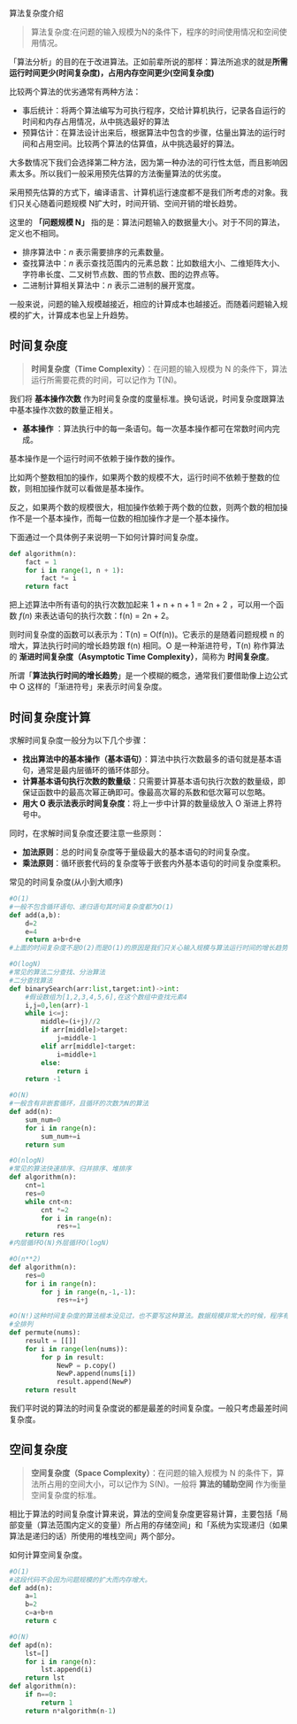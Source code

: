 算法复杂度介绍

> 算法复杂度:在问题的输入规模为N的条件下，程序的时间使用情况和空间使用情况。

「算法分析」的目的在于改进算法。正如前辈所说的那样：算法所追求的就是**所需运行时间更少(时间复杂度)，占用内存空间更少(空间复杂度)**

比较两个算法的优劣通常有两种方法：

- 事后统计：将两个算法编写为可执行程序，交给计算机执行，记录各自运行的时间和内存占用情况，从中挑选最好的算法
- 预算估计：在算法设计出来后，根据算法中包含的步骤，估量出算法的运行时间和占用空间。比较两个算法的估算值，从中挑选最好的算法。

大多数情况下我们会选择第二种方法，因为第一种办法的可行性太低，而且影响因素太多。所以我们一般采用预先估算的方法衡量算法的优劣度。



采用预先估算的方式下，编译语言、计算机运行速度都不是我们所考虑的对象。我们只关心随着问题规模 N扩大时，时间开销、空间开销的增长趋势。

这里的 **「问题规模 N」** 指的是：算法问题输入的数据量大小。对于不同的算法，定义也不相同。

- 排序算法中：$n$ 表示需要排序的元素数量。
- 查找算法中：$n$ 表示查找范围内的元素总数：比如数组大小、二维矩阵大小、字符串长度、二叉树节点数、图的节点数、图的边界点等。
- 二进制计算相关算法中：$n$ 表示二进制的展开宽度。

一般来说，问题的输入规模越接近，相应的计算成本也越接近。而随着问题输入规模的扩大，计算成本也呈上升趋势。



## 时间复杂度

> **时间复杂度（Time Complexity）**：在问题的输入规模为 N 的条件下，算法运行所需要花费的时间，可以记作为 T(N)。

我们将 **基本操作次数** 作为时间复杂度的度量标准。换句话说，时间复杂度跟算法中基本操作次数的数量正相关。

- **基本操作** ：算法执行中的每一条语句。每一次基本操作都可在常数时间内完成。

基本操作是一个运行时间不依赖于操作数的操作。

比如两个整数相加的操作，如果两个数的规模不大，运行时间不依赖于整数的位数，则相加操作就可以看做是基本操作。

反之，如果两个数的规模很大，相加操作依赖于两个数的位数，则两个数的相加操作不是一个基本操作，而每一位数的相加操作才是一个基本操作。

下面通过一个具体例子来说明一下如何计算时间复杂度。

```python
def algorithm(n):
    fact = 1
    for i in range(1, n + 1):
        fact *= i
    return fact
```

把上述算法中所有语句的执行次数加起来 1 + n + n + 1 = 2n + 2 ，可以用一个函数 $f(n)$ 来表达语句的执行次数：f(n) = 2n + 2。

则时间复杂度的函数可以表示为：T(n) = O(f(n))。它表示的是随着问题规模 n 的增大，算法执行时间的增长趋势跟 f(n) 相同。O 是一种渐进符号，T(n) 称作算法的 **渐进时间复杂度（Asymptotic Time Complexity）**，简称为 **时间复杂度**。

所谓「**算法执行时间的增长趋势**」是一个模糊的概念，通常我们要借助像上边公式中 O 这样的「渐进符号」来表示时间复杂度。

## 时间复杂度计算

求解时间复杂度一般分为以下几个步骤：

- **找出算法中的基本操作（基本语句）**：算法中执行次数最多的语句就是基本语句，通常是最内层循环的循环体部分。
- **计算基本语句执行次数的数量级**：只需要计算基本语句执行次数的数量级，即保证函数中的最高次幂正确即可。像最高次幂的系数和低次幂可以忽略。
- **用大 O 表示法表示时间复杂度**：将上一步中计算的数量级放入 O 渐进上界符号中。

同时，在求解时间复杂度还要注意一些原则：

- **加法原则**：总的时间复杂度等于量级最大的基本语句的时间复杂度。
- **乘法原则**：循环嵌套代码的复杂度等于嵌套内外基本语句的时间复杂度乘积。

常见的时间复杂度(从小到大顺序)

```python
#O(1)
#一般不包含循环语句、递归语句其时间复杂度都为O(1)
def add(a,b):
    d=2
    e=4
    return a+b+d+e
#上面的时间复杂度不是O(2)而是O(1)的原因是我们只关心输入规模与算法运行时间的增长趋势。而不是具体的值。
```

```python
#O(logN)
#常见的算法二分查找、分治算法
#二分查找算法
def binarySearch(arr:list,target:int)->int:
    #假设数组为[1,2,3,4,5,6],在这个数组中查找元素4
    i,j=0,len(arr)-1
    while i<=j:
        middle=(i+j)//2
        if arr[middle]>target:
            j=middle-1
        elif arr[middle]<target:
            i=middle+1
        else:
            return i
    return -1
```

```python
#O(N)
#一般含有非嵌套循环，且循环的次数为N的算法
def add(n):
    sum_num=0
    for i in range(n):
        sum_num+=i
    return sum
```

```python
#O(nlogN)
#常见的算法快速排序、归并排序、堆排序
def algorithm(n):
    cnt=1
    res=0
    while cnt<n:
        cnt *=2
        for i in range(n):
            res+=1
    return res
#内层循环O(N)外层循环O(logN)
```

```python
#O(n**2)
def algorithm(n):
    res=0
    for i in range(n):
        for j in range(n,-1,-1):
            res+=i+j
```

```python
#O(N!)这种时间复杂度的算法根本没见过，也不要写这种算法。数据规模非常大的时候，程序有尔铿直接崩了。
#全排列
def permute(nums):
    result = [[]]
    for i in range(len(nums)):
        for p in result:
            NewP = p.copy()
            NewP.append(nums[i])
            result.append(NewP)
    return result
```

我们平时说的算法的时间复杂度说的都是最差的时间复杂度。一般只考虑最差时间复杂度。

## 空间复杂度

> **空间复杂度（Space Complexity）**：在问题的输入规模为 N 的条件下，算法所占用的空间大小，可以记作为 S(N)。一般将 **算法的辅助空间** 作为衡量空间复杂度的标准。

相比于算法的时间复杂度计算来说，算法的空间复杂度更容易计算，主要包括「局部变量（算法范围内定义的变量）所占用的存储空间」和「系统为实现递归（如果算法是递归的话）所使用的堆栈空间」两个部分。

如何计算空间复杂度。

```python
#O(1)
#这段代码不会因为问题规模的扩大而内存增大。
def add(n):
    a=1
    b=2
    c=a+b+n
    return c
```

```python
#O(N)
def apd(n):
    lst=[]
    for i in range(n):
        lst.append(i)
    return lst
def algorithm(n):
    if n==0:
        return 1
    return n*algorithm(n-1)
```

